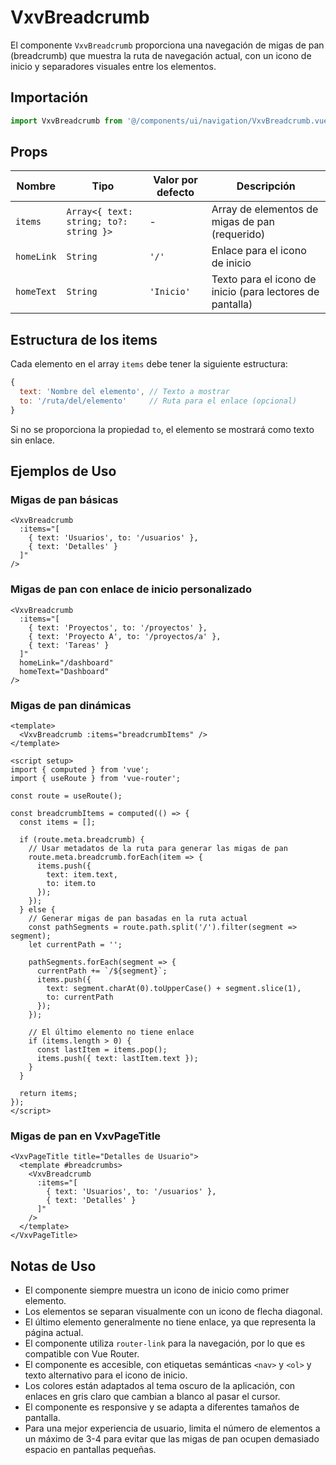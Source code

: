 # VxvBreadcrumb

El componente `VxvBreadcrumb` proporciona una navegación de migas de pan (breadcrumb) que muestra la ruta de navegación actual, con un icono de inicio y separadores visuales entre los elementos.

## Importación

```javascript
import VxvBreadcrumb from '@/components/ui/navigation/VxvBreadcrumb.vue';
```

## Props

| Nombre | Tipo | Valor por defecto | Descripción |
|--------|------|------------------|-------------|
| `items` | `Array<{ text: string; to?: string }>` | - | Array de elementos de migas de pan (requerido) |
| `homeLink` | `String` | `'/'` | Enlace para el icono de inicio |
| `homeText` | `String` | `'Inicio'` | Texto para el icono de inicio (para lectores de pantalla) |

## Estructura de los items

Cada elemento en el array `items` debe tener la siguiente estructura:

```javascript
{
  text: 'Nombre del elemento', // Texto a mostrar
  to: '/ruta/del/elemento'     // Ruta para el enlace (opcional)
}
```

Si no se proporciona la propiedad `to`, el elemento se mostrará como texto sin enlace.

## Ejemplos de Uso

### Migas de pan básicas

```vue
<VxvBreadcrumb 
  :items="[
    { text: 'Usuarios', to: '/usuarios' },
    { text: 'Detalles' }
  ]" 
/>
```

### Migas de pan con enlace de inicio personalizado

```vue
<VxvBreadcrumb 
  :items="[
    { text: 'Proyectos', to: '/proyectos' },
    { text: 'Proyecto A', to: '/proyectos/a' },
    { text: 'Tareas' }
  ]" 
  homeLink="/dashboard" 
  homeText="Dashboard" 
/>
```

### Migas de pan dinámicas

```vue
<template>
  <VxvBreadcrumb :items="breadcrumbItems" />
</template>

<script setup>
import { computed } from 'vue';
import { useRoute } from 'vue-router';

const route = useRoute();

const breadcrumbItems = computed(() => {
  const items = [];
  
  if (route.meta.breadcrumb) {
    // Usar metadatos de la ruta para generar las migas de pan
    route.meta.breadcrumb.forEach(item => {
      items.push({
        text: item.text,
        to: item.to
      });
    });
  } else {
    // Generar migas de pan basadas en la ruta actual
    const pathSegments = route.path.split('/').filter(segment => segment);
    let currentPath = '';
    
    pathSegments.forEach(segment => {
      currentPath += `/${segment}`;
      items.push({
        text: segment.charAt(0).toUpperCase() + segment.slice(1),
        to: currentPath
      });
    });
    
    // El último elemento no tiene enlace
    if (items.length > 0) {
      const lastItem = items.pop();
      items.push({ text: lastItem.text });
    }
  }
  
  return items;
});
</script>
```

### Migas de pan en VxvPageTitle

```vue
<VxvPageTitle title="Detalles de Usuario">
  <template #breadcrumbs>
    <VxvBreadcrumb 
      :items="[
        { text: 'Usuarios', to: '/usuarios' },
        { text: 'Detalles' }
      ]" 
    />
  </template>
</VxvPageTitle>
```

## Notas de Uso

- El componente siempre muestra un icono de inicio como primer elemento.
- Los elementos se separan visualmente con un icono de flecha diagonal.
- El último elemento generalmente no tiene enlace, ya que representa la página actual.
- El componente utiliza `router-link` para la navegación, por lo que es compatible con Vue Router.
- El componente es accesible, con etiquetas semánticas `<nav>` y `<ol>` y texto alternativo para el icono de inicio.
- Los colores están adaptados al tema oscuro de la aplicación, con enlaces en gris claro que cambian a blanco al pasar el cursor.
- El componente es responsive y se adapta a diferentes tamaños de pantalla.
- Para una mejor experiencia de usuario, limita el número de elementos a un máximo de 3-4 para evitar que las migas de pan ocupen demasiado espacio en pantallas pequeñas.
